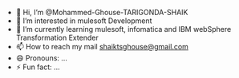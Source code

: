 - 👋 Hi, I’m @Mohammed-Ghouse-TARIGONDA-SHAIK
- 👀 I’m interested in mulesoft Development 
- 🌱 I’m currently learning mulesoft, infomatica and IBM webSphere Transformation Extender 
- 📫 How to reach my mail shaiktsghouse@gmail.com 
- 😄 Pronouns: ...
- ⚡ Fun fact: ...

<!---
Mohammed-Ghouse-TARIGONDA-SHAIK/Mohammed-Ghouse-TARIGONDA-SHAIK is a ✨ special ✨ repository because its `README.md` (this file) appears on your GitHub profile.
You can click the Preview link to take a look at your changes.
--->

